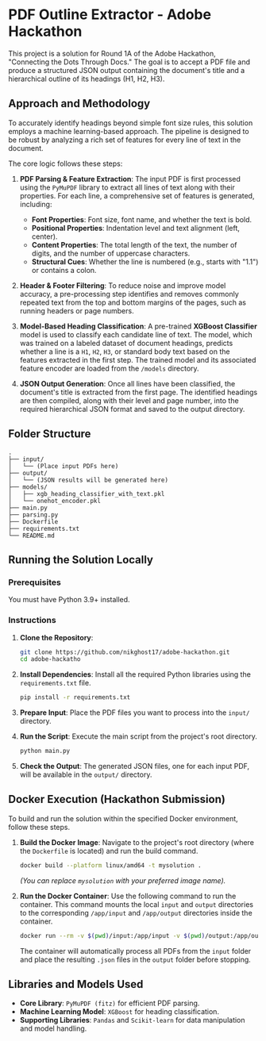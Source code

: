 # PDF Outline Extractor - Adobe Hackathon

This project is a solution for Round 1A of the Adobe Hackathon, "Connecting the Dots Through Docs." The goal is to accept a PDF file and produce a structured JSON output containing the document's title and a hierarchical outline of its headings (H1, H2, H3).

## Approach and Methodology

To accurately identify headings beyond simple font size rules, this solution employs a machine learning-based approach. The pipeline is designed to be robust by analyzing a rich set of features for every line of text in the document.

The core logic follows these steps:

1.  **PDF Parsing & Feature Extraction**: The input PDF is first processed using the `PyMuPDF` library to extract all lines of text along with their properties. For each line, a comprehensive set of features is generated, including:
    *   **Font Properties**: Font size, font name, and whether the text is bold.
    *   **Positional Properties**: Indentation level and text alignment (left, center).
    *   **Content Properties**: The total length of the text, the number of digits, and the number of uppercase characters.
    *   **Structural Cues**: Whether the line is numbered (e.g., starts with "1.1") or contains a colon.

2.  **Header & Footer Filtering**: To reduce noise and improve model accuracy, a pre-processing step identifies and removes commonly repeated text from the top and bottom margins of the pages, such as running headers or page numbers.

3.  **Model-Based Heading Classification**: A pre-trained **XGBoost Classifier** model is used to classify each candidate line of text. The model, which was trained on a labeled dataset of document headings, predicts whether a line is a `H1`, `H2`, `H3`, or standard body text based on the features extracted in the first step. The trained model and its associated feature encoder are loaded from the `/models` directory.

4.  **JSON Output Generation**: Once all lines have been classified, the document's title is extracted from the first page. The identified headings are then compiled, along with their level and page number, into the required hierarchical JSON format and saved to the output directory.

## Folder Structure

```
.
├── input/
│   └── (Place input PDFs here)
├── output/
│   └── (JSON results will be generated here)
├── models/
│   ├── xgb_heading_classifier_with_text.pkl
│   └── onehot_encoder.pkl
├── main.py
├── parsing.py
├── Dockerfile
├── requirements.txt
└── README.md
```

## Running the Solution Locally

### Prerequisites

You must have Python 3.9+ installed.

### Instructions

1.  **Clone the Repository**:
    ```bash
    git clone https://github.com/nikghost17/adobe-hackathon.git
    cd adobe-hackatho
    ```

2.  **Install Dependencies**:
    Install all the required Python libraries using the `requirements.txt` file.
    ```bash
    pip install -r requirements.txt
    ```

3.  **Prepare Input**:
    Place the PDF files you want to process into the `input/` directory.

4.  **Run the Script**:
    Execute the main script from the project's root directory.
    ```bash
    python main.py
    ```

5.  **Check the Output**:
    The generated JSON files, one for each input PDF, will be available in the `output/` directory.

## Docker Execution (Hackathon Submission)

To build and run the solution within the specified Docker environment, follow these steps.

1.  **Build the Docker Image**:
    Navigate to the project's root directory (where the `Dockerfile` is located) and run the build command.
    ```bash
    docker build --platform linux/amd64 -t mysolution .
    ```
    *(You can replace `mysolution` with your preferred image name).*

2.  **Run the Docker Container**:
    Use the following command to run the container. This command mounts the local `input` and `output` directories to the corresponding `/app/input` and `/app/output` directories inside the container.
    ```bash
    docker run --rm -v $(pwd)/input:/app/input -v $(pwd)/output:/app/output --network none mysolution
    ```
    The container will automatically process all PDFs from the `input` folder and place the resulting `.json` files in the `output` folder before stopping.

## Libraries and Models Used

*   **Core Library**: `PyMuPDF (fitz)` for efficient PDF parsing.
*   **Machine Learning Model**: `XGBoost` for heading classification.
*   **Supporting Libraries**: `Pandas` and `Scikit-learn` for data manipulation and model handling.
